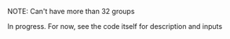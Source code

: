 NOTE: Can't have more than 32 groups

In progress. For now, see the code itself for description and inputs